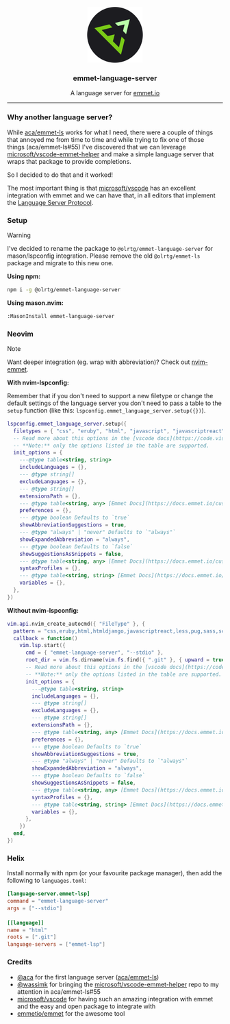 <!-- markdownlint-disable MD033 MD041 -->
<div align="center">
    <img src="./assets/logo.svg">
    <h3>emmet-language-server</h3>
    <p>A language server for <a href="https://emmet.io/" target="_blank">emmet.io</a></p>
</div>

---

### Why another language server?

While [aca/emmet-ls](https://github.com/aca/emmet-ls) works for what I need, there were a couple of things that annoyed me from time to time and while trying to fix one of those things (aca/emmet-ls#55) I've discovered that we can leverage [microsoft/vscode-emmet-helper](https://github.com/microsoft/vscode-emmet-helper) and make a simple language server that wraps that package to provide completions.

So I decided to do that and it worked!

The most important thing is that [microsoft/vscode](https://github.com/microsoft/vscode) has an excellent integration with emmet and we can have that, in all editors that implement the [Language Server Protocol](https://microsoft.github.io/language-server-protocol/).

### Setup

> [!WARNING]
> I've decided to rename the package to `@olrtg/emmet-language-server` for mason/lspconfig integration. Please remove the old `@olrtg/emmet-ls` package and migrate to this new one.

**Using npm:**

```sh
npm i -g @olrtg/emmet-language-server
```

**Using mason.nvim:**

```sh
:MasonInstall emmet-language-server
```

### Neovim

> [!NOTE]
> Want deeper integration (eg. wrap with abbreviation)? Check out [nvim-emmet](https://github.com/olrtg/nvim-emmet).

**With nvim-lspconfig:**

Remember that if you don't need to support a new filetype or change the default settings of the language server you don't need to pass a table to the `setup` function (like this: `lspconfig.emmet_language_server.setup({})`).

```lua
lspconfig.emmet_language_server.setup({
  filetypes = { "css", "eruby", "html", "javascript", "javascriptreact", "less", "sass", "scss", "pug", "typescriptreact" },
  -- Read more about this options in the [vscode docs](https://code.visualstudio.com/docs/editor/emmet#_emmet-configuration).
  -- **Note:** only the options listed in the table are supported.
  init_options = {
    ---@type table<string, string>
    includeLanguages = {},
    --- @type string[]
    excludeLanguages = {},
    --- @type string[]
    extensionsPath = {},
    --- @type table<string, any> [Emmet Docs](https://docs.emmet.io/customization/preferences/)
    preferences = {},
    --- @type boolean Defaults to `true`
    showAbbreviationSuggestions = true,
    --- @type "always" | "never" Defaults to `"always"`
    showExpandedAbbreviation = "always",
    --- @type boolean Defaults to `false`
    showSuggestionsAsSnippets = false,
    --- @type table<string, any> [Emmet Docs](https://docs.emmet.io/customization/syntax-profiles/)
    syntaxProfiles = {},
    --- @type table<string, string> [Emmet Docs](https://docs.emmet.io/customization/snippets/#variables)
    variables = {},
  },
})
```

**Without nvim-lspconfig:**

```lua
vim.api.nvim_create_autocmd({ "FileType" }, {
  pattern = "css,eruby,html,htmldjango,javascriptreact,less,pug,sass,scss,typescriptreact",
  callback = function()
    vim.lsp.start({
      cmd = { "emmet-language-server", "--stdio" },
      root_dir = vim.fs.dirname(vim.fs.find({ ".git" }, { upward = true })[1]),
      -- Read more about this options in the [vscode docs](https://code.visualstudio.com/docs/editor/emmet#_emmet-configuration).
      -- **Note:** only the options listed in the table are supported.
      init_options = {
        ---@type table<string, string>
        includeLanguages = {},
        --- @type string[]
        excludeLanguages = {},
        --- @type string[]
        extensionsPath = {},
        --- @type table<string, any> [Emmet Docs](https://docs.emmet.io/customization/preferences/)
        preferences = {},
        --- @type boolean Defaults to `true`
        showAbbreviationSuggestions = true,
        --- @type "always" | "never" Defaults to `"always"`
        showExpandedAbbreviation = "always",
        --- @type boolean Defaults to `false`
        showSuggestionsAsSnippets = false,
        --- @type table<string, any> [Emmet Docs](https://docs.emmet.io/customization/syntax-profiles/)
        syntaxProfiles = {},
        --- @type table<string, string> [Emmet Docs](https://docs.emmet.io/customization/snippets/#variables)
        variables = {},
      },
    })
  end,
})
```

### Helix

Install normally with npm (or your favourite package manager), then add the following to `languages.toml`:

```toml
[language-server.emmet-lsp]
command = "emmet-language-server"
args = ["--stdio"]

[[language]]
name = "html"
roots = [".git"]
language-servers = ["emmet-lsp"]
```

### Credits

- [@aca](https://github.com/aca) for the first language server ([aca/emmet-ls](https://github.com/aca/emmet-ls))
- [@wassimk](https://github.com/wassimk) for bringing the [microsoft/vscode-emmet-helper](https://github.com/microsoft/vscode-emmet-helper) repo to my attention in aca/emmet-ls#55
- [microsoft/vscode](https://github.com/microsoft/vscode) for having such an amazing integration with emmet and the easy and open package to integrate with
- [emmetio/emmet](https://github.com/emmetio/emmet) for the awesome tool
